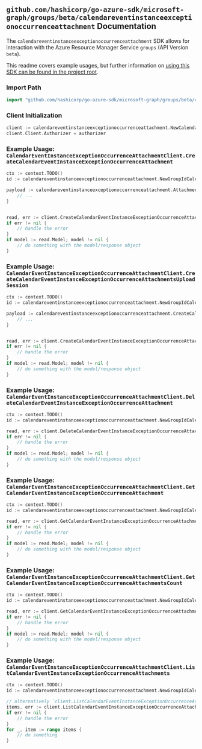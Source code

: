 
## `github.com/hashicorp/go-azure-sdk/microsoft-graph/groups/beta/calendareventinstanceexceptionoccurrenceattachment` Documentation

The `calendareventinstanceexceptionoccurrenceattachment` SDK allows for interaction with the Azure Resource Manager Service `groups` (API Version `beta`).

This readme covers example usages, but further information on [using this SDK can be found in the project root](https://github.com/hashicorp/go-azure-sdk/tree/main/docs).

### Import Path

```go
import "github.com/hashicorp/go-azure-sdk/microsoft-graph/groups/beta/calendareventinstanceexceptionoccurrenceattachment"
```


### Client Initialization

```go
client := calendareventinstanceexceptionoccurrenceattachment.NewCalendarEventInstanceExceptionOccurrenceAttachmentClientWithBaseURI("https://management.azure.com")
client.Client.Authorizer = authorizer
```


### Example Usage: `CalendarEventInstanceExceptionOccurrenceAttachmentClient.CreateCalendarEventInstanceExceptionOccurrenceAttachment`

```go
ctx := context.TODO()
id := calendareventinstanceexceptionoccurrenceattachment.NewGroupIdCalendarEventIdInstanceIdExceptionOccurrenceID("groupIdValue", "eventIdValue", "eventId1Value", "eventId2Value")

payload := calendareventinstanceexceptionoccurrenceattachment.Attachment{
	// ...
}


read, err := client.CreateCalendarEventInstanceExceptionOccurrenceAttachment(ctx, id, payload)
if err != nil {
	// handle the error
}
if model := read.Model; model != nil {
	// do something with the model/response object
}
```


### Example Usage: `CalendarEventInstanceExceptionOccurrenceAttachmentClient.CreateCalendarEventInstanceExceptionOccurrenceAttachmentsUploadSession`

```go
ctx := context.TODO()
id := calendareventinstanceexceptionoccurrenceattachment.NewGroupIdCalendarEventIdInstanceIdExceptionOccurrenceID("groupIdValue", "eventIdValue", "eventId1Value", "eventId2Value")

payload := calendareventinstanceexceptionoccurrenceattachment.CreateCalendarEventInstanceExceptionOccurrenceAttachmentsUploadSessionRequest{
	// ...
}


read, err := client.CreateCalendarEventInstanceExceptionOccurrenceAttachmentsUploadSession(ctx, id, payload)
if err != nil {
	// handle the error
}
if model := read.Model; model != nil {
	// do something with the model/response object
}
```


### Example Usage: `CalendarEventInstanceExceptionOccurrenceAttachmentClient.DeleteCalendarEventInstanceExceptionOccurrenceAttachment`

```go
ctx := context.TODO()
id := calendareventinstanceexceptionoccurrenceattachment.NewGroupIdCalendarEventIdInstanceIdExceptionOccurrenceIdAttachmentID("groupIdValue", "eventIdValue", "eventId1Value", "eventId2Value", "attachmentIdValue")

read, err := client.DeleteCalendarEventInstanceExceptionOccurrenceAttachment(ctx, id, calendareventinstanceexceptionoccurrenceattachment.DefaultDeleteCalendarEventInstanceExceptionOccurrenceAttachmentOperationOptions())
if err != nil {
	// handle the error
}
if model := read.Model; model != nil {
	// do something with the model/response object
}
```


### Example Usage: `CalendarEventInstanceExceptionOccurrenceAttachmentClient.GetCalendarEventInstanceExceptionOccurrenceAttachment`

```go
ctx := context.TODO()
id := calendareventinstanceexceptionoccurrenceattachment.NewGroupIdCalendarEventIdInstanceIdExceptionOccurrenceIdAttachmentID("groupIdValue", "eventIdValue", "eventId1Value", "eventId2Value", "attachmentIdValue")

read, err := client.GetCalendarEventInstanceExceptionOccurrenceAttachment(ctx, id, calendareventinstanceexceptionoccurrenceattachment.DefaultGetCalendarEventInstanceExceptionOccurrenceAttachmentOperationOptions())
if err != nil {
	// handle the error
}
if model := read.Model; model != nil {
	// do something with the model/response object
}
```


### Example Usage: `CalendarEventInstanceExceptionOccurrenceAttachmentClient.GetCalendarEventInstanceExceptionOccurrenceAttachmentsCount`

```go
ctx := context.TODO()
id := calendareventinstanceexceptionoccurrenceattachment.NewGroupIdCalendarEventIdInstanceIdExceptionOccurrenceID("groupIdValue", "eventIdValue", "eventId1Value", "eventId2Value")

read, err := client.GetCalendarEventInstanceExceptionOccurrenceAttachmentsCount(ctx, id, calendareventinstanceexceptionoccurrenceattachment.DefaultGetCalendarEventInstanceExceptionOccurrenceAttachmentsCountOperationOptions())
if err != nil {
	// handle the error
}
if model := read.Model; model != nil {
	// do something with the model/response object
}
```


### Example Usage: `CalendarEventInstanceExceptionOccurrenceAttachmentClient.ListCalendarEventInstanceExceptionOccurrenceAttachments`

```go
ctx := context.TODO()
id := calendareventinstanceexceptionoccurrenceattachment.NewGroupIdCalendarEventIdInstanceIdExceptionOccurrenceID("groupIdValue", "eventIdValue", "eventId1Value", "eventId2Value")

// alternatively `client.ListCalendarEventInstanceExceptionOccurrenceAttachments(ctx, id, calendareventinstanceexceptionoccurrenceattachment.DefaultListCalendarEventInstanceExceptionOccurrenceAttachmentsOperationOptions())` can be used to do batched pagination
items, err := client.ListCalendarEventInstanceExceptionOccurrenceAttachmentsComplete(ctx, id, calendareventinstanceexceptionoccurrenceattachment.DefaultListCalendarEventInstanceExceptionOccurrenceAttachmentsOperationOptions())
if err != nil {
	// handle the error
}
for _, item := range items {
	// do something
}
```
